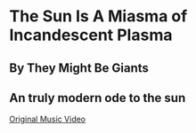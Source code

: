 # The Sun Is A Miasma of Incandescent Plasma
## By They Might Be Giants
## An truly modern ode to the sun

[Original Music Video](https://www.youtube.com/watch?v=sLkGSV9WDMA)
